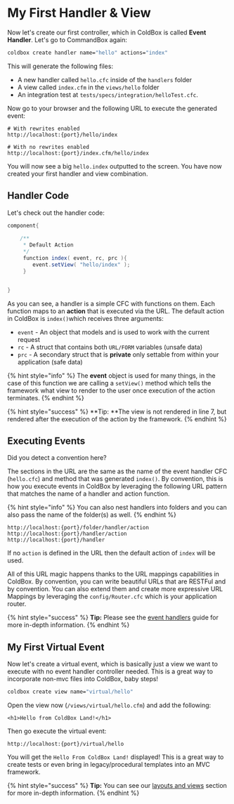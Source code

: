 # My First Handler & View

Now let's create our first controller, which in ColdBox is called **Event Handler**. Let's go to CommandBox again:

```bash
coldbox create handler name="hello" actions="index"
```

This will generate the following files:

* A new handler called `hello.cfc` inside of the `handlers` folder
* A view called `index.cfm` in the `views/hello` folder 
* An integration test at `tests/specs/integration/helloTest.cfc`. 

Now go to your browser and the following URL to execute the generated event:

```text
# With rewrites enabled
http://localhost:{port}/hello/index

# With no rewrites enabled
http://localhost:{port}/index.cfm/hello/index
```

You will now see a big `hello.index` outputted to the screen. You have now created your first handler and view combination. 

## Handler Code

Let's check out the handler code:

```java
component{
    
    /**
     * Default Action
     */
     function index( event, rc, prc ){
        event.setView( "hello/index" );
     }


}
```

As you can see, a handler is a simple CFC with functions on them.  Each function maps to an **action** that is executed via the URL.  The default action in ColdBox is `index()`which receives three arguments:

* `event` - An object that models and is used to work with the current request
* `rc` - A struct that contains both `URL/FORM` variables \(unsafe data\)
* `prc` - A secondary struct that is **private** only settable from within your application \(safe data\)

{% hint style="info" %}
The **event** object is used for many things, in the case of this function we are calling a `setView()` method which tells the framework what view to render to the user once execution of the action terminates.
{% endhint %}

{% hint style="success" %}
**Tip: **The view is not rendered in line 7, but rendered after the execution of the action by the framework.
{% endhint %}

## Executing Events

Did you detect a convention here? 

The sections in the URL are the same as the name of the event handler CFC \(`hello.cfc`\) and method that was generated `index()`. By convention, this is how you execute events in ColdBox by leveraging the following URL pattern that matches the name of a handler and action function. 

{% hint style="info" %}
 You can also nest handlers into folders and you can also pass the name of the folder\(s\) as well.
{% endhint %}

```text
http://localhost:{port}/folder/handler/action
http://localhost:{port}/handler/action
http://localhost:{port}/handler
```

If no `action` is defined in the URL then the default action of `index` will be used. 

All of this URL magic happens thanks to the URL mappings capabilities in ColdBox.  By convention, you can write beautiful URLs that are RESTFul and by convention.  You can also extend them and create more expressive URL Mappings by leveraging the `config/Router.cfc` which is your application router.

{% hint style="success" %}
**Tip:** Please see the [event handlers](../../the-basics/event-handlers/) guide for more in-depth information.
{% endhint %}

## My First Virtual Event

Now let's create a virtual event, which is basically just a view we want to execute with no event handler controller needed.  This is a great way to incorporate non-mvc files into ColdBox, baby steps!

```bash
coldbox create view name="virtual/hello"
```

Open the view now \(`/views/virtual/hello.cfm`\) and add the following:

```markup
<h1>Hello from ColdBox Land!</h1>
```

Then go execute the virtual event:

```text
http://localhost:{port}/virtual/hello
```

You will get the `Hello From ColdBox Land!` displayed! This is a great way to create tests or even bring in legacy/procedural templates into an MVC framework.

{% hint style="success" %}
**Tip:** You can see our [layouts and views](../../the-basics/layouts-and-views/) section for more in-depth information.
{% endhint %}

